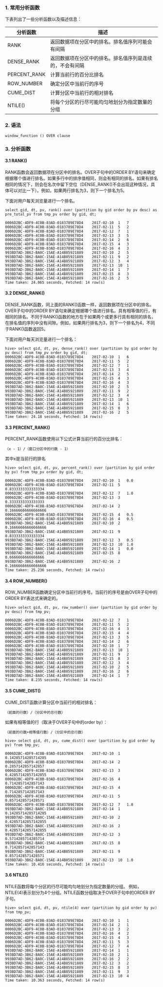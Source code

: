 
### 1. 常用分析函数

下表列出了一些分析函数以及描述信息：

分析函数 | 描述
---|---
RANK | 返回数据项在分区中的排名。排名值序列可能会有间隔
DENSE_RANK | 返回数据项在分区中的排名。排名值序列是连续的，不会有间隔
PERCENT_RANK | 计算当前行的百分比排名
ROW_NUMBER | 确定分区中当前行的序号
CUME_DIST | 计算分区中当前行的相对排名
NTILE() | 将每个分区的行尽可能均匀地划分为指定数量的分组

### 2. 语法

```
window_function () OVER clause
```



### 3. 分析函数

#### 3.1 RANK()

RANK函数会返回数据项在分区中的排名。OVER子句中的ORDER BY语句来确定根据哪个值进行排名。如果多行中的排序值相同，则会有相同的排名。如果有排名相同的情况下，则会在名次中留下空位（DENSE_RANK()不会出现这种情况，具体可以对比一下）。例如，如果两行排名为3，则下一个排名为5。

下面对用户每天浏览量进行一个排名。
```
select gid, dt, pv, rank() over (partition by gid order by pv desc) as pre_total_pv from tmp_pv order by gid, dt;

0006D2BC-4DF9-4C0B-83AD-0183789E78D4	2017-02-10	1	7
0006D2BC-4DF9-4C0B-83AD-0183789E78D4	2017-02-11	5	2
0006D2BC-4DF9-4C0B-83AD-0183789E78D4	2017-02-12	7	1
0006D2BC-4DF9-4C0B-83AD-0183789E78D4	2017-02-13	3	5
0006D2BC-4DF9-4C0B-83AD-0183789E78D4	2017-02-14	2	6
0006D2BC-4DF9-4C0B-83AD-0183789E78D4	2017-02-15	4	3
0006D2BC-4DF9-4C0B-83AD-0183789E78D4	2017-02-16	4	3
993BD7AD-3B62-BA0C-15AE-A14B85921889	2017-02-10	2	5
993BD7AD-3B62-BA0C-15AE-A14B85921889	2017-02-11	9	2
993BD7AD-3B62-BA0C-15AE-A14B85921889	2017-02-12	3	4
993BD7AD-3B62-BA0C-15AE-A14B85921889	2017-02-13	10	1
993BD7AD-3B62-BA0C-15AE-A14B85921889	2017-02-14	1	7
993BD7AD-3B62-BA0C-15AE-A14B85921889	2017-02-15	8	3
993BD7AD-3B62-BA0C-15AE-A14B85921889	2017-02-16	2	5
Time taken: 24.065 seconds, Fetched: 14 row(s)
```

#### 3.2 DENSE_RANK()

DENSE_RANK函数，同上面的RANK()函数一样，返回数据项在分区中的排名。OVER子句中的ORDER BY语句来确定根据哪个值进行排名。具有相等值的行，有相同的排名。不同于RANK()函数的地方在于如果两个或更多行具有相同的排名，在排名值的序列中没有间隙。例如，如果两行排名为3，则下一个排名为4，不同于RANK()函数返回5。

下面对用户每天浏览量进行一个排名：
```
hive> select gid, dt, pv, dense_rank() over (partition by gid order by pv desc) from tmp_pv order by gid, dt;
0006D2BC-4DF9-4C0B-83AD-0183789E78D4	2017-02-10	1	6
0006D2BC-4DF9-4C0B-83AD-0183789E78D4	2017-02-11	5	2
0006D2BC-4DF9-4C0B-83AD-0183789E78D4	2017-02-12	7	1
0006D2BC-4DF9-4C0B-83AD-0183789E78D4	2017-02-13	3	4
0006D2BC-4DF9-4C0B-83AD-0183789E78D4	2017-02-14	2	5
0006D2BC-4DF9-4C0B-83AD-0183789E78D4	2017-02-15	4	3
0006D2BC-4DF9-4C0B-83AD-0183789E78D4	2017-02-16	4	3
993BD7AD-3B62-BA0C-15AE-A14B85921889	2017-02-10	2	5
993BD7AD-3B62-BA0C-15AE-A14B85921889	2017-02-11	9	2
993BD7AD-3B62-BA0C-15AE-A14B85921889	2017-02-12	3	4
993BD7AD-3B62-BA0C-15AE-A14B85921889	2017-02-13	10	1
993BD7AD-3B62-BA0C-15AE-A14B85921889	2017-02-14	1	6
993BD7AD-3B62-BA0C-15AE-A14B85921889	2017-02-15	8	3
993BD7AD-3B62-BA0C-15AE-A14B85921889	2017-02-16	2	5
Time taken: 24.18 seconds, Fetched: 14 row(s)
```

#### 3.3 PERCENT_RANK()

PERCENT_RANK函数使用以下公式计算当前行的百分比排名：

```
（x - 1）/（窗口分区中的行数 - 1）
```
其中x是当前行的排名

```
hive> select gid, dt, pv, percent_rank() over (partition by gid order by pv) from tmp_pv order by gid, dt;

0006D2BC-4DF9-4C0B-83AD-0183789E78D4	2017-02-10	1	0.0
0006D2BC-4DF9-4C0B-83AD-0183789E78D4	2017-02-11	5	0.8333333333333334
0006D2BC-4DF9-4C0B-83AD-0183789E78D4	2017-02-12	7	1.0
0006D2BC-4DF9-4C0B-83AD-0183789E78D4	2017-02-13	3	0.3333333333333333
0006D2BC-4DF9-4C0B-83AD-0183789E78D4	2017-02-14	2	0.16666666666666666
0006D2BC-4DF9-4C0B-83AD-0183789E78D4	2017-02-15	4	0.5
0006D2BC-4DF9-4C0B-83AD-0183789E78D4	2017-02-16	4	0.5
993BD7AD-3B62-BA0C-15AE-A14B85921889	2017-02-10	2	0.16666666666666666
993BD7AD-3B62-BA0C-15AE-A14B85921889	2017-02-11	9	0.8333333333333334
993BD7AD-3B62-BA0C-15AE-A14B85921889	2017-02-12	3	0.5
993BD7AD-3B62-BA0C-15AE-A14B85921889	2017-02-13	10	1.0
993BD7AD-3B62-BA0C-15AE-A14B85921889	2017-02-14	1	0.0
993BD7AD-3B62-BA0C-15AE-A14B85921889	2017-02-15	8	0.6666666666666666
993BD7AD-3B62-BA0C-15AE-A14B85921889	2017-02-16	2	0.16666666666666666
Time taken: 25.236 seconds, Fetched: 14 row(s)
```


#### 3.4 ROW_NUMBER()

ROW_NUMBER函数确定分区中当前行的序号。当前行的序号是由OVER子句中的ORDER BY表达式来确定的。

```
hive> select gid, dt, pv, row_number() over (partition by gid order by pv desc) from tmp_pv;

0006D2BC-4DF9-4C0B-83AD-0183789E78D4	2017-02-12	7	1
0006D2BC-4DF9-4C0B-83AD-0183789E78D4	2017-02-11	5	2
0006D2BC-4DF9-4C0B-83AD-0183789E78D4	2017-02-16	4	3
0006D2BC-4DF9-4C0B-83AD-0183789E78D4	2017-02-15	4	4
0006D2BC-4DF9-4C0B-83AD-0183789E78D4	2017-02-13	3	5
0006D2BC-4DF9-4C0B-83AD-0183789E78D4	2017-02-14	2	6
0006D2BC-4DF9-4C0B-83AD-0183789E78D4	2017-02-10	1	7
993BD7AD-3B62-BA0C-15AE-A14B85921889	2017-02-13	10	1
993BD7AD-3B62-BA0C-15AE-A14B85921889	2017-02-11	9	2
993BD7AD-3B62-BA0C-15AE-A14B85921889	2017-02-15	8	3
993BD7AD-3B62-BA0C-15AE-A14B85921889	2017-02-12	3	4
993BD7AD-3B62-BA0C-15AE-A14B85921889	2017-02-10	2	5
993BD7AD-3B62-BA0C-15AE-A14B85921889	2017-02-16	2	6
993BD7AD-3B62-BA0C-15AE-A14B85921889	2017-02-14	1	7
Time taken: 8.235 seconds, Fetched: 14 row(s)
```

#### 3.5  CUME_DIST()
CUME_DIST函数计算分区中当前行的相对排名：
```
（前面的行数）/（分区中的总行数）

```
如果有相等值的行（取决于OVER子句中的order by）：
```
（前面的行数+相等值行数）/（分区中的总行数）
```

```
hive> select gid, dt, pv, cume_dist() over (partition by gid order by pv) from tmp_pv;

0006D2BC-4DF9-4C0B-83AD-0183789E78D4	2017-02-10	1	0.14285714285714285
0006D2BC-4DF9-4C0B-83AD-0183789E78D4	2017-02-14	2	0.2857142857142857
0006D2BC-4DF9-4C0B-83AD-0183789E78D4	2017-02-13	3	0.42857142857142855
0006D2BC-4DF9-4C0B-83AD-0183789E78D4	2017-02-16	4	0.7142857142857143
0006D2BC-4DF9-4C0B-83AD-0183789E78D4	2017-02-15	4	0.7142857142857143
0006D2BC-4DF9-4C0B-83AD-0183789E78D4	2017-02-11	5	0.8571428571428571
0006D2BC-4DF9-4C0B-83AD-0183789E78D4	2017-02-12	7	1.0
993BD7AD-3B62-BA0C-15AE-A14B85921889	2017-02-14	1	0.14285714285714285
993BD7AD-3B62-BA0C-15AE-A14B85921889	2017-02-10	2	0.42857142857142855
993BD7AD-3B62-BA0C-15AE-A14B85921889	2017-02-16	2	0.42857142857142855
993BD7AD-3B62-BA0C-15AE-A14B85921889	2017-02-12	3	0.5714285714285714
993BD7AD-3B62-BA0C-15AE-A14B85921889	2017-02-15	8	0.7142857142857143
993BD7AD-3B62-BA0C-15AE-A14B85921889	2017-02-11	9	0.8571428571428571
993BD7AD-3B62-BA0C-15AE-A14B85921889	2017-02-13	10	1.0
Time taken: 10.416 seconds, Fetched: 14 row(s)

```

#### 3.6 NTILE()

NTILE函数将每个分区的行尽可能均匀地划分为指定数量的分组。 例如，NTILE(4)表示划分为4个分组。NTILE函数分组取决于OVER子句中的ORDER BY子句。

```
hive> select gid, dt, pv, ntile(4) over (partition by gid order by pv) from tmp_pv;

0006D2BC-4DF9-4C0B-83AD-0183789E78D4	2017-02-10	1	1
0006D2BC-4DF9-4C0B-83AD-0183789E78D4	2017-02-14	2	1
0006D2BC-4DF9-4C0B-83AD-0183789E78D4	2017-02-13	3	2
0006D2BC-4DF9-4C0B-83AD-0183789E78D4	2017-02-16	4	2
0006D2BC-4DF9-4C0B-83AD-0183789E78D4	2017-02-15	4	3
0006D2BC-4DF9-4C0B-83AD-0183789E78D4	2017-02-11	5	3
0006D2BC-4DF9-4C0B-83AD-0183789E78D4	2017-02-12	7	4
993BD7AD-3B62-BA0C-15AE-A14B85921889	2017-02-14	1	1
993BD7AD-3B62-BA0C-15AE-A14B85921889	2017-02-10	2	1
993BD7AD-3B62-BA0C-15AE-A14B85921889	2017-02-16	2	2
993BD7AD-3B62-BA0C-15AE-A14B85921889	2017-02-12	3	2
993BD7AD-3B62-BA0C-15AE-A14B85921889	2017-02-15	8	3
993BD7AD-3B62-BA0C-15AE-A14B85921889	2017-02-11	9	3
993BD7AD-3B62-BA0C-15AE-A14B85921889	2017-02-13	10	4
Time taken: 10.363 seconds, Fetched: 14 row(s)

```











